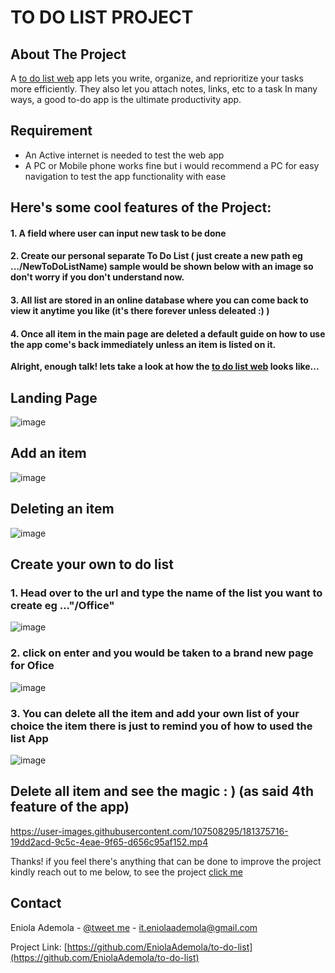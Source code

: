 # TO DO LIST PROJECT

## About The Project

A [to do list web](https://eniola-todolist.herokuapp.com/) app lets you write, organize, and reprioritize your tasks more efficiently. They also let you attach notes, links, etc to a task 
In many ways, a good to-do app is the ultimate productivity app.

## Requirement

* An Active internet is needed to test the web app
* A PC or Mobile phone works fine but i would recommend a PC for easy navigation to test the app functionality with ease

## Here's some cool features of the Project:
#### 1. A field where user can input new task to be done
#### 2. Create our personal separate To Do List ( just create a new path eg .../NewToDoListName) sample would be shown below with an image so don't worry if you don't understand now. 
#### 3. All list are stored in an online database where you can come back to view it anytime you like (it's there forever unless deleated :) )
#### 4. Once all item in the main page are deleted a default guide on how to use the app come's back immediately unless an item is listed on it.

**Alright, enough talk! lets take a look at how the [to do list web](https://eniola-todolist.herokuapp.com/) looks like...**

## Landing Page
![image](https://user-images.githubusercontent.com/107508295/181278279-3519610c-d6de-428f-9d5e-3c28f13988cd.png)

## Add an item
![image](https://user-images.githubusercontent.com/107508295/181281053-abb6092f-9872-43cc-b3b8-f3e233bb8928.png)

## Deleting an item
![image](https://user-images.githubusercontent.com/107508295/181281250-1deb30d2-59d5-46de-886e-28353fb519a1.png)

## Create your own to do list
### 1. Head over to the url and type the name of the list you want to create eg  ..."/Office"
![image](https://user-images.githubusercontent.com/107508295/181281438-3b06a2cd-a79c-4e12-9985-3a85111bc736.png)

### 2. click on enter and you would be taken to a brand new page for Ofice
![image](https://user-images.githubusercontent.com/107508295/181281594-5d1a756c-07f2-4f83-a06e-9bb705c08bc9.png)

### 3. You can delete all the item and add your own list of your choice the item there is just to remind you of how to used the list App
![image](https://user-images.githubusercontent.com/107508295/181281758-22afce4d-b1ee-4f30-bbef-6f453cf6cf90.png)

## Delete all item and see the magic : ) (as said 4th feature of the app)
https://user-images.githubusercontent.com/107508295/181375716-19dd2acd-9c5c-4eae-9f65-d656c95af152.mp4






Thanks! if you feel there's anything that can be done to improve the project kindly reach out to me below,
to see the project [click me](https://eniola-todolist.herokuapp.com//)

<!-- CONTACT -->
## Contact

Eniola Ademola - [@tweet me](https://twitter.com/_daveworld) - it.eniolaademola@gmail.com

Project Link: [https://github.com/EniolaAdemola/to-do-list](https://github.com/EniolaAdemola/to-do-list)
